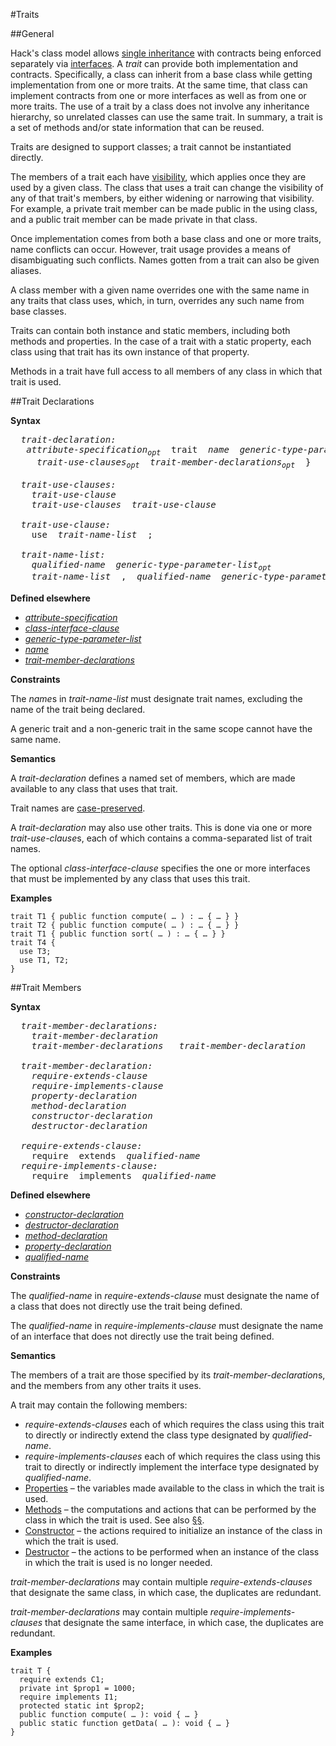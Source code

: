 #Traits

##General

Hack's class model allows [single inheritance](16-classes.md#general) with contracts
being enforced separately via [interfaces](17-interfaces.md#general). A *trait* can provide
both implementation and contracts. Specifically, a class can inherit
from a base class while getting implementation from one or more traits.
At the same time, that class can implement contracts from one or more
interfaces as well as from one or more traits. The use of a trait by a
class does not involve any inheritance hierarchy, so unrelated classes
can use the same trait. In summary, a trait is a set of methods and/or
state information that can be reused.

Traits are designed to support classes; a trait cannot be instantiated
directly.

The members of a trait each have [visibility](16-classes.md#general), which applies once
they are used by a given class. The class that uses a trait can change
the visibility of any of that trait's members, by either widening or
narrowing that visibility. For example, a private trait member can be
made public in the using class, and a public trait member can be made
private in that class.

Once implementation comes from both a base class and one or more traits,
name conflicts can occur. However, trait usage provides a means of
disambiguating such conflicts. Names gotten from a trait can also be
given aliases.

A class member with a given name overrides one with the same name in any
traits that class uses, which, in turn, overrides any such name from
base classes. 

Traits can contain both instance and static members, including both
methods and properties. In the case of a trait with a static property,
each class using that trait has its own instance of that property.

Methods in a trait have full access to all members of any class in which
that trait is used.

##Trait Declarations

**Syntax**

<pre>
  <i>trait-declaration:</i>
   <i>attribute-specification<sub>opt</sub></i>  trait  <i>name</i>  <i>generic-type-parameter-list<sub>opt</sub></i>  <i>class-interface-clause<sub>opt</sub></i>  {
     <i>trait-use-clauses<sub>opt</sub>  trait-member-declarations<sub>opt</sub></i>  }

  <i>trait-use-clauses:</i>
    <i>trait-use-clause</i>
    <i>trait-use-clauses</i>  <i>trait-use-clause</i>

  <i>trait-use-clause:</i>
    use  <i>trait-name-list</i>  ;

  <i>trait-name-list:</i>
    <i>qualified-name</i>  <i>generic-type-parameter-list<sub>opt</sub></i>
    <i>trait-name-list</i>  ,  <i>qualified-name</i>  <i>generic-type-parameter-list<sub>opt</sub></i>
</pre>

**Defined elsewhere**

* [*attribute-specification*](21-attributes.md#attribute-specification)
* [*class-interface-clause*](16-classes.md#class-declarations)
* [*generic-type-parameter-list*](14-generic-types-methods-and-functions.md#type-parameters)
* [*name*](09-lexical-structure.md#names)
* [*trait-member-declarations*](18-traits.md#trait-members)

**Constraints**

The *name*s in *trait-name-list* must designate trait names, excluding
the name of the trait being declared.

A generic trait and a non-generic trait in the same scope cannot have the same name.

**Semantics**

A *trait-declaration* defines a named set of members, which are made
available to any class that uses that trait.

Trait names are [case-preserved](03-terms-and-definitions.md).

A *trait-declaration* may also use other traits. This is done via one or
more *trait-use-clause*s, each of which contains a comma-separated list
of trait names.

The optional *class-interface-clause* specifies the one or more interfaces that must be implemented by any class that uses this trait.

**Examples**

```Hack
trait T1 { public function compute( … ) : … { … } }
trait T2 { public function compute( … ) : … { … } }
trait T1 { public function sort( … ) : … { … } }
trait T4 {
  use T3;
  use T1, T2;
}
```

##Trait Members

**Syntax**

<pre>
  <i>trait-member-declarations:</i>
    <i>trait-member-declaration</i>
    <i>trait-member-declarations   trait-member-declaration</i>

  <i>trait-member-declaration:</i>
    <i>require-extends-clause</i>
    <i>require-implements-clause</i>
    <i>property-declaration</i>
    <i>method-declaration</i>
    <i>constructor-declaration</i>
    <i>destructor-declaration</i>

  <i>require-extends-clause:</i>
    require  extends  <i>qualified-name</i>
  <i>require-implements-clause:</i>
    require  implements  <i>qualified-name</i>
</pre>

**Defined elsewhere**

* [*constructor-declaration*](16-classes.md#constructors)
* [*destructor-declaration*](16-classes.md#destructors)
* [*method-declaration*](16-classes.md#methods)
* [*property-declaration*](16-classes.md#properties)
* [*qualified-name*](20-namespaces.md#defining-namespaces)

**Constraints**

The *qualified-name* in *require-extends-clause* must designate the name of a class that does not directly use the trait being defined.

The *qualified-name* in *require-implements-clause* must designate the name of an interface that does not directly use the trait being defined.

**Semantics**

The members of a trait are those specified by its
*trait-member-declaration*s, and the members from any other traits it
uses.

A trait may contain the following members:

* *require-extends-clauses* each of which requires the class using this trait to directly or indirectly extend the class type designated by *qualified-name*.
* *require-implements-clauses* each of which requires the class using this trait to directly or indirectly implement the interface type designated by *qualified-name*.
* [Properties](16-classes.md#properties) – the variables made available to the class in which the trait is used.
* [Methods](16-classes.md#methods) – the computations and actions that can be performed by the class in which the trait is used. See also [§§](16-classes.md#methods-with-special-semantics).
* [Constructor](16-classes.md#constructors) – the actions required to initialize an instance of the class in which the trait is used.
* [Destructor](16-classes.md#destructors) – the actions to be performed when an instance of the class in which the trait is used is no longer needed.

*trait-member-declarations* may contain multiple *require-extends-clauses* that designate the same class, in which case, the duplicates are redundant. 

*trait-member-declarations* may contain multiple *require-implements-clauses* that designate the same interface, in which case, the duplicates are redundant.

**Examples**

```Hack
trait T {
  require extends C1;
  private int $prop1 = 1000;
  require implements I1;
  protected static int $prop2;
  public function compute( … ): void { … }
  public static function getData( … ): void { … }
}
```


